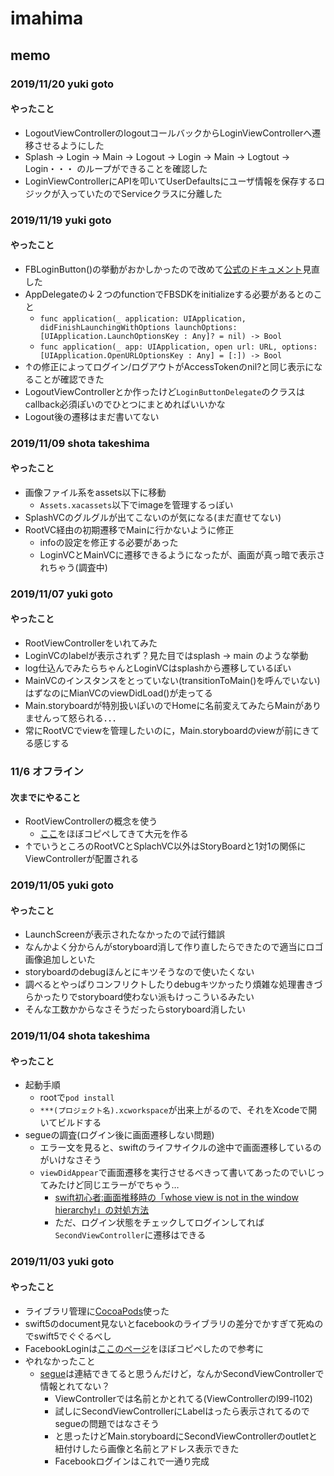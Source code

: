 # imahima

## memo
### 2019/11/20 yuki goto
#### やったこと
- LogoutViewControllerのlogoutコールバックからLoginViewControllerへ遷移させるようにした
- Splash -> Login -> Main -> Logout -> Login -> Main -> Logtout -> Login・・・ のループができることを確認した
- LoginViewControllerにAPIを叩いてUserDefaultsにユーザ情報を保存するロジックが入っていたのでServiceクラスに分離した

### 2019/11/19 yuki goto
#### やったこと
- FBLoginButton()の挙動がおかしかったので改めて[公式のドキュメント](https://developers.facebook.com/docs/swift)見直した
- AppDelegateの↓２つのfunctionでFBSDKをinitializeする必要があるとのこと
  - ```func application(_ application: UIApplication, didFinishLaunchingWithOptions launchOptions: [UIApplication.LaunchOptionsKey : Any]? = nil) -> Bool```
  - ```func application(_ app: UIApplication, open url: URL, options: [UIApplication.OpenURLOptionsKey : Any] = [:]) -> Bool```
- ↑の修正によってログイン/ログアウトがAccessTokenのnil?と同じ表示になることが確認できた
- LogoutViewControllerとか作ったけど```LoginButtonDelegate```のクラスはcallback必須ぽいのでひとつにまとめればいいかな
- Logout後の遷移はまだ書いてない

### 2019/11/09 shota takeshima
#### やったこと
- 画像ファイル系をassets以下に移動
  - `Assets.xacassets`以下でimageを管理するっぽい
- SplashVCのグルグルが出てこないのが気になる(まだ直せてない)
- RootVC経由の初期遷移でMainに行かないように修正
  - infoの設定を修正する必要があった
  - LoginVCとMainVCに遷移できるようになったが、画面が真っ暗で表示されちゃう(調査中)
  

### 2019/11/07 yuki goto
#### やったこと
- RootViewControllerをいれてみた
- LoginVCのlabelが表示されず？見た目ではsplash -> main のような挙動
- log仕込んでみたらちゃんとLoginVCはsplashから遷移しているぽい
- MainVCのインスタンスをとっていない(transitionToMain()を呼んでいない)はずなのにMianVCのviewDidLoad()が走ってる
- Main.storyboardが特別扱いぽいのでHomeに名前変えてみたらMainがありませんって怒られる．．．
- 常にRootVCでviewを管理したいのに，Main.storyboardのviewが前にきてる感じする

### 11/6 オフライン
#### 次までにやること
- RootViewControllerの概念を使う
  - [ここ](https://qiita.com/Riscait/items/29e34d922dad834106da)をほぼコピペしてきて大元を作る
- ↑でいうところのRootVCとSplachVC以外はStoryBoardと1対1の関係にViewControllerが配置される

### 2019/11/05 yuki goto
#### やったこと
- LaunchScreenが表示されたなかったので試行錯誤
- なんかよく分からんがstoryboard消して作り直したらできたので適当にロゴ画像追加しといた
- storyboardのdebugほんとにキツそうなので使いたくない
- 調べるとやっぱりコンフリクトしたりdebugキツかったり煩雑な処理書きづらかったりでstoryboard使わない派もけっこういるみたい
- そんな工数かからなさそうだったらstoryboard消したい

### 2019/11/04 shota takeshima
#### やったこと
- 起動手順
  - rootで`pod install`
  - `***(プロジェクト名).xcworkspace`が出来上がるので、それをXcodeで開いてビルドする
- segueの調査(ログイン後に画面遷移しない問題)
  - エラー文を見ると、swiftのライフサイクルの途中で画面遷移しているのがいけなさそう
  - `viewDidAppear`で画面遷移を実行させるべきって書いてあったのでいじってみたけど同じエラーがでちゃう…
    - [swift初心者:画面推移時の「whose view is not in the window hierarchy!」の対処方法](https://qiita.com/Atsushi_/items/604db81a87930d57d50b)
    - ただ、ログイン状態をチェックしてログインしてれば`SecondViewController`に遷移はできる

### 2019/11/03 yuki goto
#### やったこと
  - ライブラリ管理に[CocoaPods](https://qiita.com/satoken0417/items/479bcdf91cff2634ffb1)使った
  - swift5のdocument見ないとfacebookのライブラリの差分でかすぎて死ぬのでswift5でぐぐるべし
  - FacebookLoginは[ここのページ](https://qiita.com/haru15komekome/items/8f63a6273103489503a3)をほぼコピペしたので参考に
- やれなかったこと
  - [segue](https://qiita.com/misakiagata/items/b7f6c2f6c9f988ec38c7)は連結できてると思うんだけど，なんかSecondViewControllerで情報とれてない？
    - ViewControllerでは名前とかとれてる(ViewControllerのl99-l102)
    - 試しにSecondViewControllerにLabelはったら表示されてるのでsegueの問題ではなさそう
    - と思ったけどMain.storyboardにSecondViewControllerのoutletと紐付けしたら画像と名前とアドレス表示できた
    - Facebookログインはこれで一通り完成
